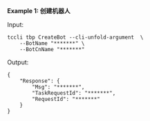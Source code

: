 **Example 1: 创建机器人**



Input: 

```
tccli tbp CreateBot --cli-unfold-argument  \
    --BotName "*******" \
    --BotCnName "*******"
```

Output: 
```
{
    "Response": {
        "Msg": "*******",
        "TaskRequestId": "*******",
        "RequestId": "*******"
    }
}
```

